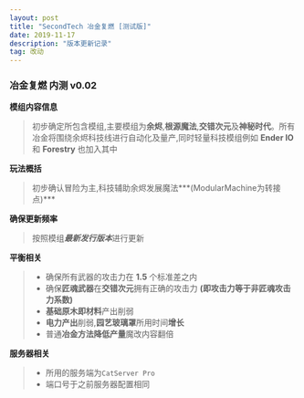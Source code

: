 ```yaml
---
layout: post
title: "SecondTech 冶金复燃 [测试版]"
date: 2019-11-17
description: "版本更新记录"
tag: 改动
---
```

### **冶金复燃 内测 v0.02**
**模组内容信息**
> 初步确定所包含模组,主要模组为**余烬**,**根源魔法**,**交错次元**及**神秘时代**。所有冶金将围绕余烬科技线进行自动化及量产,同时轻量科技模组例如 **Ender IO** 和 **Forestry** 也加入其中

**玩法概括**
> 初步确认冒险为主,科技辅助余烬发展魔法***(ModularMachine为转接点)***

**确保更新频率**
> 按照模组***最新发行版本***进行更新

**平衡相关**
>* 确保所有武器的攻击力在 **1.5** 个标准差之内
>* 确保**匠魂武器**在**交错次元**拥有正确的攻击力 **(即攻击力等于非匠魂攻击力系数)**
>* **基础原木即材料**产出削弱
>* **电力产出**削弱,**园艺玻璃罩**所用时间**增长**
>* 普通**冶金方法降低产量**魔改内容翻倍


**服务器相关**
>* 所用的服务端为`CatServer Pro`
>* 端口号于之前服务器配置相同
